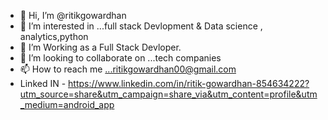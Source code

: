 - 👋 Hi, I’m @ritikgowardhan
- 👀 I’m interested in ...full stack Devlopment & Data science , analytics,python
- 🌱 I’m Working as a Full Stack Devloper.
- 💞️ I’m looking to collaborate on ...tech companies
- 📫 How to reach me ...ritikgowardhan00@gmail.com
- Linked IN - https://www.linkedin.com/in/ritik-gowardhan-854634222?utm_source=share&utm_campaign=share_via&utm_content=profile&utm_medium=android_app
  

<!---
ritikgowardhan/ritikgowardhan is a ✨ special ✨ repository because its `README.md` (this file) appears on your GitHub profile.
You can click the Preview link to take a look at your changes.
--->
